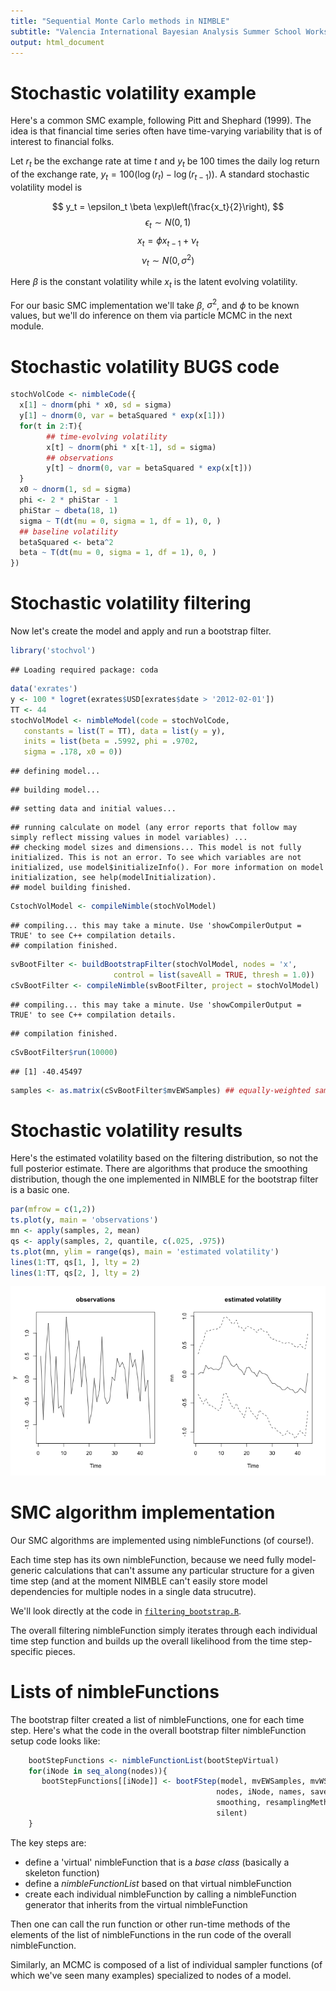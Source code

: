 ```yaml
---
title: "Sequential Monte Carlo methods in NIMBLE"
subtitle: "Valencia International Bayesian Analysis Summer School Workshop"
output: html_document
---
```




# Stochastic volatility example

Here's a common SMC example, following Pitt and Shephard (1999). The idea is that financial time series often have time-varying variability that is of interest to financial folks.

Let $r_t$ be the exchange rate at time $t$ and $y_t$ be 100 times the daily log return of the exchange rate, $y_t = 100 (\log(r_t) - \log(r_{t-1}))$. A standard stochastic volatility model is

$$ y_t = \epsilon_t \beta \exp\left(\frac{x_t}{2}\right), $$
$$ \epsilon_t \sim N(0,1)$$
$$ x_t = \phi x_{t-1} + \nu_t$$
$$ \nu_t \sim N(0, \sigma^2) $$

Here $\beta$ is the constant volatility while $x_t$ is the latent evolving volatility. 

For our basic SMC implementation we'll take $\beta$, $\sigma^2$, and $\phi$ to be known values, but we'll do inference on them via particle MCMC in the next module.

# Stochastic volatility BUGS code


```r
stochVolCode <- nimbleCode({
  x[1] ~ dnorm(phi * x0, sd = sigma)
  y[1] ~ dnorm(0, var = betaSquared * exp(x[1]))
  for(t in 2:T){
        ## time-evolving volatility
        x[t] ~ dnorm(phi * x[t-1], sd = sigma)
        ## observations
        y[t] ~ dnorm(0, var = betaSquared * exp(x[t]))
  }
  x0 ~ dnorm(1, sd = sigma)
  phi <- 2 * phiStar - 1
  phiStar ~ dbeta(18, 1)
  sigma ~ T(dt(mu = 0, sigma = 1, df = 1), 0, )
  ## baseline volatility
  betaSquared <- beta^2
  beta ~ T(dt(mu = 0, sigma = 1, df = 1), 0, )
})
```

# Stochastic volatility filtering

Now let's create the model and apply and run a bootstrap filter.


```r
library('stochvol')
```

```
## Loading required package: coda
```

```r
data('exrates')
y <- 100 * logret(exrates$USD[exrates$date > '2012-02-01'])
TT <- 44
stochVolModel <- nimbleModel(code = stochVolCode,
   constants = list(T = TT), data = list(y = y),
   inits = list(beta = .5992, phi = .9702,
   sigma = .178, x0 = 0))
```

```
## defining model...
```

```
## building model...
```

```
## setting data and initial values...
```

```
## running calculate on model (any error reports that follow may simply reflect missing values in model variables) ... 
## checking model sizes and dimensions... This model is not fully initialized. This is not an error. To see which variables are not initialized, use model$initializeInfo(). For more information on model initialization, see help(modelInitialization).
## model building finished.
```

```r
CstochVolModel <- compileNimble(stochVolModel)
```

```
## compiling... this may take a minute. Use 'showCompilerOutput = TRUE' to see C++ compilation details.
## compilation finished.
```


```r
svBootFilter <- buildBootstrapFilter(stochVolModel, nodes = 'x',
                       control = list(saveAll = TRUE, thresh = 1.0))
cSvBootFilter <- compileNimble(svBootFilter, project = stochVolModel)
```

```
## compiling... this may take a minute. Use 'showCompilerOutput = TRUE' to see C++ compilation details.
```

```
## compilation finished.
```

```r
cSvBootFilter$run(10000)
```

```
## [1] -40.45497
```

```r
samples <- as.matrix(cSvBootFilter$mvEWSamples) ## equally-weighted samples from filtering distribution
```

# Stochastic volatility results

Here's the estimated volatility based on the filtering distribution, so not the full posterior estimate. There are algorithms that produce the smoothing distribution, though the one implemented in NIMBLE for the bootstrap filter is a basic one. 


```r
par(mfrow = c(1,2))
ts.plot(y, main = 'observations')
mn <- apply(samples, 2, mean)
qs <- apply(samples, 2, quantile, c(.025, .975))
ts.plot(mn, ylim = range(qs), main = 'estimated volatility')
lines(1:TT, qs[1, ], lty = 2)
lines(1:TT, qs[2, ], lty = 2)
```

![](figure/sv-results-1.png)


# SMC algorithm implementation

Our SMC algorithms are implemented using nimbleFunctions (of course!).

Each time step has its own nimbleFunction, because we need fully model-generic calculations that can't assume any particular structure for a given time step (and at the moment NIMBLE can't easily store model dependencies for multiple nodes in a single data strucutre).

We'll look directly at the code in [`filtering_bootstrap.R`](filtering_bootstrap.R).

The overall filtering nimbleFunction simply iterates through each individual time step function and builds up the overall likelihood from the time step-specific pieces.


# Lists of nimbleFunctions

The bootstrap filter created a list of nimbleFunctions, one for each time step. Here's what the code in the overall bootstrap filter nimbleFunction setup code looks like:


```r
    bootStepFunctions <- nimbleFunctionList(bootStepVirtual)
    for(iNode in seq_along(nodes)){
       bootStepFunctions[[iNode]] <- bootFStep(model, mvEWSamples, mvWSamples,
                                              nodes, iNode, names, saveAll,
                                              smoothing, resamplingMethod,
                                              silent) 
    }
```

The key steps are:

   - define a 'virtual' nimbleFunction that is a *base class* (basically a skeleton function)
   - define a *nimbleFunctionList* based on that virtual nimbleFunction
   - create each individual nimbleFunction by calling a nimbleFunction generator that inherits from the virtual nimbleFunction

Then one can call the run function or other run-time methods of the elements of the list of nimbleFunctions in the run code of the overall nimbleFunction.

Similarly, an MCMC is composed of a list of individual sampler functions (of which we've seen many examples) specialized to nodes of a model.


